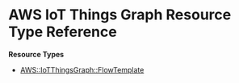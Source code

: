 # AWS IoT Things Graph Resource Type Reference<a name="AWS_IoTThingsGraph"></a>

**Resource Types**
+ [AWS::IoTThingsGraph::FlowTemplate](aws-resource-iotthingsgraph-flowtemplate.md)
